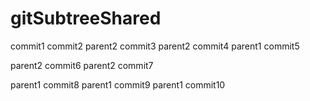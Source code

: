 # gitSubtreeShared

commit1
commit2
parent2 commit3
parent2 commit4
parent1 commit5

parent2 commit6
parent2 commit7

parent1 commit8
parent1 commit9
parent1 commit10